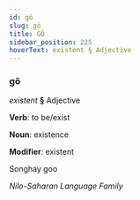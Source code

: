 ```yaml
---
id: gö
slug: gö
title: GÖ
sidebar_position: 225
hoverText: existent § Adjective
---
```


### gö

*existent* **§** Adjective

**Verb**: to be/exist

**Noun**: existence

**Modifier**: existent

Songhay goo 

*Nilo-Saharan Language Family*